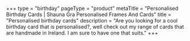 +++
type = "birthday"
pageType = "product"
metaTitle = "Personalised Birthday Cards | Shauna Gra Personalised Frames And Cards"
title = "Personalised birthday cards"
description = "Are you looking for a cool birthday card that is personalised?, well check out my range of cards that are handmade in Ireland. I am sure to have one that suits."
+++
